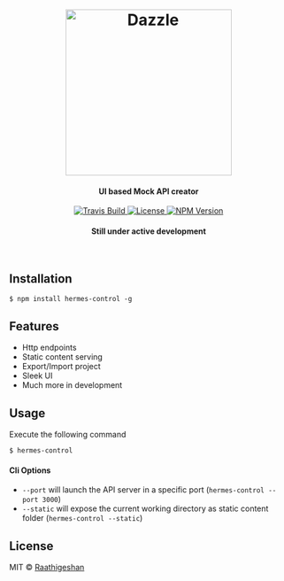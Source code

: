 <h1 align="center">
  <img src="https://raw.githubusercontent.com/Raathigesh/Hermes/master/docs/Hermes.png" alt="Dazzle" height="300">
   <br>
  <h4 align="center">UI based Mock API creator</h4>
</h1>

<p align="center">
  <a href="https://travis-ci.org/Raathigesh/Hermes">
    <img src="https://img.shields.io/travis/Raathigesh/Hermes.svg?style=flat-square"
         alt="Travis Build">
  </a>
  <a href="https://github.com/Raathigesh/Hermes/blob/master/LICENSE">
    <img src="https://img.shields.io/npm/l/express.svg?maxAge=2592000&style=flat-square"
         alt="License">
  </a>
  <a href="https://www.npmjs.com/package/hermes-control">
    <img src="https://img.shields.io/npm/v/hermes-control.svg?style=flat-square"
         alt="NPM Version">
  </a>
   <h4 align="center">Still under active development</h4>
</p>
<br>


## Installation
```
$ npm install hermes-control -g
```
## Features
- Http endpoints
- Static content serving 
- Export/Import project
- Sleek UI
- Much more in development

## Usage
Execute the following command
```
$ hermes-control
```

#### Cli Options
- `--port` will launch the API server in a specific port (`hermes-control --port 3000`)
- `--static` will expose the current working directory as static content folder (`hermes-control --static`)

## License
MIT © [Raathigeshan](https://twitter.com/Raathigeshan)


